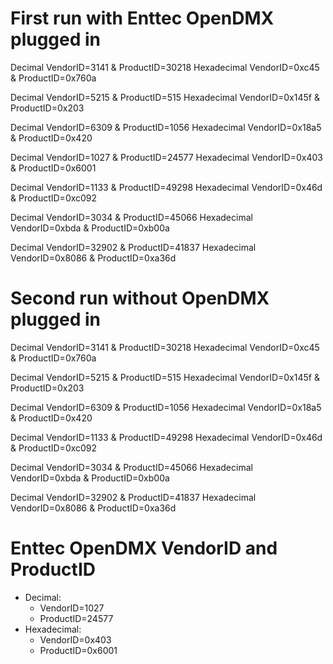 # First run with Enttec OpenDMX plugged in
Decimal VendorID=3141 & ProductID=30218
Hexadecimal VendorID=0xc45 & ProductID=0x760a

Decimal VendorID=5215 & ProductID=515
Hexadecimal VendorID=0x145f & ProductID=0x203

Decimal VendorID=6309 & ProductID=1056
Hexadecimal VendorID=0x18a5 & ProductID=0x420

Decimal VendorID=1027 & ProductID=24577
Hexadecimal VendorID=0x403 & ProductID=0x6001

Decimal VendorID=1133 & ProductID=49298
Hexadecimal VendorID=0x46d & ProductID=0xc092

Decimal VendorID=3034 & ProductID=45066
Hexadecimal VendorID=0xbda & ProductID=0xb00a

Decimal VendorID=32902 & ProductID=41837
Hexadecimal VendorID=0x8086 & ProductID=0xa36d

# Second run without OpenDMX plugged in

Decimal VendorID=3141 & ProductID=30218
Hexadecimal VendorID=0xc45 & ProductID=0x760a

Decimal VendorID=5215 & ProductID=515
Hexadecimal VendorID=0x145f & ProductID=0x203

Decimal VendorID=6309 & ProductID=1056
Hexadecimal VendorID=0x18a5 & ProductID=0x420

Decimal VendorID=1133 & ProductID=49298
Hexadecimal VendorID=0x46d & ProductID=0xc092

Decimal VendorID=3034 & ProductID=45066
Hexadecimal VendorID=0xbda & ProductID=0xb00a

Decimal VendorID=32902 & ProductID=41837
Hexadecimal VendorID=0x8086 & ProductID=0xa36d


# Enttec OpenDMX VendorID and ProductID

* Decimal: 
  * VendorID=1027
  * ProductID=24577
* Hexadecimal:
  * VendorID=0x403
  * ProductID=0x6001